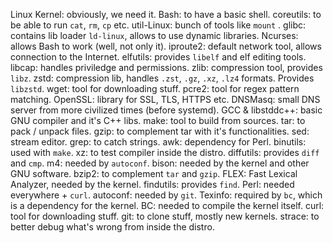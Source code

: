Linux Kernel: obviously, we need it.
Bash: to have a basic shell.
coreutils: to be able to run `cat`, `rm`, `cp` etc.
util-Linux: bunch of tools like `mount` .
glibc: contains lib loader `ld-linux`, allows to use dynamic libraries.
Ncurses: allows Bash to work (well, not only it).
iproute2: default network tool, allows connection to the Internet.
elfutils: provides `libelf` and elf editing tools.
libcap: handles priviledge and permissions.
zlib: compression tool, provides `libz`.
zstd: compression lib, handles `.zst`, `.gz`, `.xz`, `.lz4` formats. Provides `libzstd`.
wget: tool for downloading stuff.
pcre2: tool for regex pattern matching.
OpenSSL: library for SSL, TLS, HTTPS etc.
DNSMasq: small DNS server from more civilized times (before systemd).
GCC & libstddc++: basic GNU compiler and it's C++ libs.
make: tool to build from sources.
tar: to pack / unpack files.
gzip: to complement tar with it's functionalities.
sed: stream editor.
grep: to catch strings.
awk: dependency for Perl.
binutils: used with `make`.
xz: to test compiler inside the distro.
diffutils: provides `diff` and `cmp`.
m4: needed by `autoconf`.
bison: needed by the kernel and other GNU software.
bzip2: to complement `tar` and `gzip`.
FLEX: Fast Lexical Analyzer, needed by the kernel.
findutils: provides `find`.
Perl: needed everywhere + `curl`.
autoconf: needed by `git`.
Texinfo: required by `bc`, which is a dependency for the kernel.
BC: needed to compile the kernel itself.
curl: tool for downloading stuff.
git: to clone stuff, mostly new kernels.
strace: to better debug what's wrong from inside the distro.
